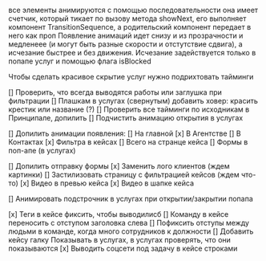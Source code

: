 все элементы анимируются с помощью последовательности
она имеет счетчик, который тикает по вызову метода showNext, его выполняет компонент TransitionSequence, а родительский компонент передает в него как проп
Появление анимаций идет снизу и из прозрачности и медленеее (и могут быть разные скорости и отстутствие сдвига), а исчезание быстрее и без движения.
Исчезание задействуется только в попапе услуг и помощью флага isBlocked

Чтобы сделать красивое скрытие услуг нужно подрихтовать тайминги

[] Проверить, что всегда выводятся работы или заглушка при фильтрации
[] Плашкам в услугах (свернутым) добавить ховер: красить крестик или название (?)
[] Проверить все тайминги по исходникам в Принципале, допилить
[] Подчистить анимацию открытия в услугах

[] Допилить анимации появления:
[] На главной
[x] В Агентстве
[] В Контактах
[x] Фильтра в кейсах
[] Всего на странце кейса
[] Формы в поп-апе (в услугах)

[] Допилить отправку формы
[x] Заменить лого клиентов (ждем картинки)
[] Застилизовать страницу с фильтрацией кейсов (ждем что-то)
[x] Видео в превью кейса
[x] Видео в шапке кейса

[] Анимировать подстрочник в услугах при открытии/закрытии попапа

[x] Теги в кейсе фиксить, чтобы выводилисб
[] Команду в кейсе переносить с отступом заголовка слева
[] Пофиксить отступы между людьми в команде, когда много сотрудников к должности
[] Добавить кейсу галку Показывать в услугах, в услугах проверять, что они показываются
[x] Выводить соцсети под задачу в кейсе строками